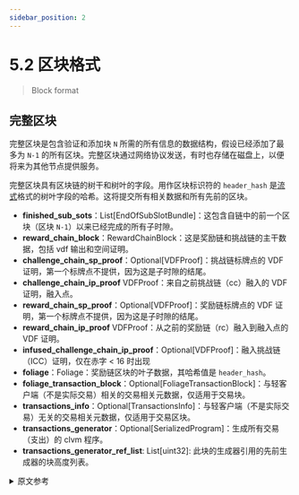 ```yaml
---
sidebar_position: 2
---
```


# 5.2 区块格式

> Block format

## 完整区块

完整区块是包含验证和添加块 `N` 所需的所有信息的数据结构，假设已经添加了最多为 `N-1` 的所有区块。完整区块通过网络协议发送，有时也存储在磁盘上，以便将来为其他节点提供服务。

完整区块具有区块链的树干和树叶的字段。用作区块标识符的 `header_hash` 是[流式](/docs/08serialization/serialization)格式的树叶字段的哈希。这将提交所有相关数据和所有先前的区块。

- **finished_sub_sots**：List[EndOfSubSlotBundle]：这包含自链中的前一个区块（区块 `N-1`）以来已经完成的所有子时隙。
- **reward_chain_block**：RewardChainBlock：这是奖励链和挑战链的主干数据，包括 vdf 输出和空间证明。
- **challenge_chain_sp_proof**：Optional[VDFProof]：挑战链标牌点的 VDF 证明，第一个标牌点不提供，因为这是子时隙的结尾。
- **challenge_chain_ip_proof** VDFProof：来自之前挑战链（cc）融入的 VDF 证明，融入点。
- **reward_chain_sp_proof**：Optional[VDFProof]：奖励链标牌点的 VDF 证明，第一个标牌点不提供，因为这是子时隙的结尾。
- **reward_chain_ip_proof** VDFProof：从之前的奖励链（rc）融入到融入点的 VDF 证明。
- **infused_challenge_chain_ip_proof**：Optional[VDFProof]：融入挑战链（ICC）证明，仅在赤字 < 16 时出现
- **foliage**：Foliage：奖励链区块的叶子数据，其哈希值是 `header_hash`。
- **foliage_transaction_block**：Optional[FoliageTransactionBlock]：与轻客户端（不是实际交易）相关的交易相关元数据，仅适用于交易块。
- **transactions_info**：Optional[TransactionsInfo]：与轻客户端（不是实际交易）无关的交易相关元数据，仅适用于交易区块。
- **transactions_generator**：Optional[SerializedProgram]：生成所有交易（支出）的 clvm 程序。
- **transactions_generator_ref_list**: List[uint32]: 此块的生成器引用的先前生成器的块高度列表。

<details>
<summary>原文参考</summary>

- ## Full Block

The full block is the data structure that contains all information required for validating and adding block `N`, assuming all blocks up to `N - 1` are already been added. FullBlocks are sent over the network protocol, and also sometimes stored on disk for the purpose of serving other nodes in the future.

The FullBlock has fields for both the trunk and the foliage of the blockchain. The `header_hash`, which is used as the block identifier, is the hash of the `foliage` field in [streamable](/docs/08serialization/serialization) format. This commits to all relevant data and to all previous blocks.

- **finished_sub_sots**: List[EndOfSubSlotBundle]: This contains all sub-slots that have been completed since the previous block in the chain (block `N-1`).
- **reward_chain_block**: RewardChainBlock: This is trunk data for the reward chain and challenge chain, including vdf outputs and proof of space.
- **challenge_chain_sp_proof**: Optional[VDFProof]: Proof of the VDF for the challenge chain signage point, not provided for the first signage point, since that is and end of sub slot.
- **challenge_chain_ip_proof** VDFProof: VDF proof from the previous cc infusion, up the infusion point.
- **reward_chain_sp_proof**: Optional[VDFProof]: Proof of the VDF for the reward chain signage point, not provided for the first signage point, since that is and end of sub slot.
- **reward_chain_ip_proof** VDFProof: VDF proof from the previous rc infusion, up to the infusion point.
- **infused_challenge_chain_ip_proof**: Optional[VDFProof]: The ICC proof, only present if deficit < 16
- **foliage**: Foliage: Foliage data for the reward chain block, the hash of this is the `header_hash`.
- **foliage_transaction_block**: Optional[FoliageTransactionBlock]: Transaction related metadata that is relevant for light clients (not actual transactions), only for tx blocks.
- **transactions_info**: Optional[TransactionsInfo]: Transaction related metadata that is not relevant for light clients (not actual transactions), only for tx blocks.
- **transactions_generator**: Optional[SerializedProgram]: A clvm program that generates all transactions (spends).
- **transactions_generator_ref_list**: List[uint32]: A list of block heights of previous generators referenced by this blocks's generator.

// TODO: include sub objects as well

</details>
